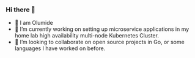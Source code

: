### Hi there 👋

- 👋 I am Olumide
- 🔭 I’m currently working on setting up microservice applications in my home lab high availability multi-node Kubernetes Cluster.
- 👯 I’m looking to collaborate on open source projects in Go, or some languages I have worked on before.

<!--
**Lumexralph/Lumexralph** is a ✨ _special_ ✨ repository because its `README.md` (this file) appears on your GitHub profile.

Here are some ideas to get you started:

- 🔭 I’m currently working on ...
- 🌱 I’m currently learning ...
- 👯 I’m looking to collaborate on ...
- 🤔 I’m looking for help with ...
- 💬 Ask me about ...
- 📫 How to reach me: ...
- 😄 Pronouns: ...
- ⚡ Fun fact: ...
-->
